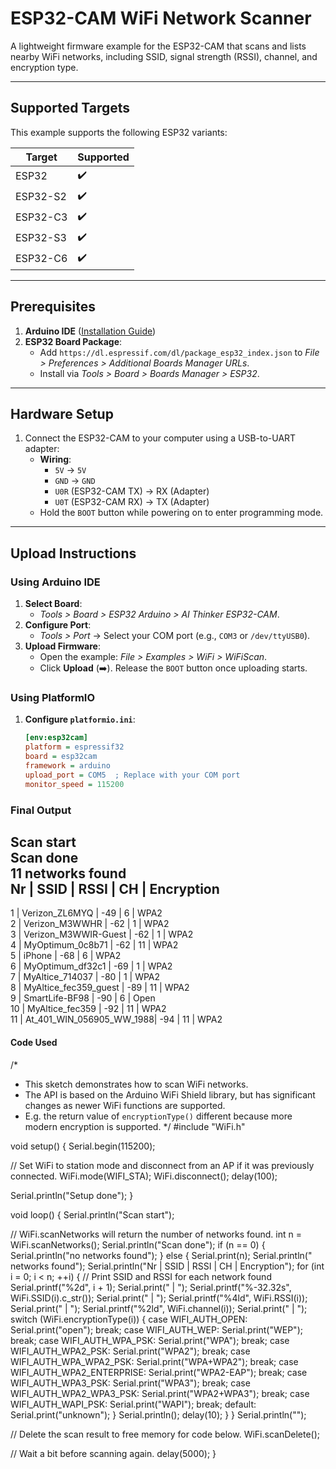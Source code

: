 # ESP32-CAM WiFi Network Scanner

A lightweight firmware example for the ESP32-CAM that scans and lists nearby WiFi networks, including SSID, signal strength (RSSI), channel, and encryption type.

---

## Supported Targets

This example supports the following ESP32 variants:

| **Target**      | Supported |
|------------------|-----------|
| ESP32            | ✔️       |
| ESP32-S2         | ✔️       |
| ESP32-C3         | ✔️       |
| ESP32-S3         | ✔️       |
| ESP32-C6         | ✔️       |

---

## Prerequisites

1. **Arduino IDE** ([Installation Guide](https://github.com/espressif/arduino-esp32/tree/master/docs/arduino-ide))
2. **ESP32 Board Package**:  
   - Add `https://dl.espressif.com/dl/package_esp32_index.json` to *File > Preferences > Additional Boards Manager URLs*.
   - Install via *Tools > Board > Boards Manager > ESP32*.

---

## Hardware Setup

1. Connect the ESP32-CAM to your computer using a USB-to-UART adapter:
   - **Wiring**:  
     - `5V` → `5V`  
     - `GND` → `GND`  
     - `U0R` (ESP32-CAM TX) → RX (Adapter)  
     - `U0T` (ESP32-CAM RX) → TX (Adapter)  
   - Hold the `BOOT` button while powering on to enter programming mode.

---

## Upload Instructions

### Using Arduino IDE
1. **Select Board**:  
   - *Tools > Board > ESP32 Arduino > AI Thinker ESP32-CAM*.
2. **Configure Port**:  
   - *Tools > Port* → Select your COM port (e.g., `COM3` or `/dev/ttyUSB0`).
3. **Upload Firmware**:  
   - Open the example: *File > Examples > WiFi > WiFiScan*.
   - Click **Upload** (➡️). Release the `BOOT` button once uploading starts.

### Using PlatformIO
1. **Configure `platformio.ini`**:
   ```ini
   [env:esp32cam]
   platform = espressif32
   board = esp32cam
   framework = arduino
   upload_port = COM5  ; Replace with your COM port
   monitor_speed = 115200

### Final Output

   Scan start  
Scan done  
11 networks found  
Nr | SSID                     | RSSI  | CH  | Encryption  
-------------------------------------------------  
1  | Verizon_ZL6MYQ           | -49   | 6   | WPA2  
2  | Verizon_M3WWHR           | -62   | 1   | WPA2  
3  | Verizon_M3WWIR-Guest     | -62   | 1   | WPA2  
4  | MyOptimum_0c8b71         | -62   | 11  | WPA2  
5  | iPhone                   | -68   | 6   | WPA2  
6  | MyOptimum_df32c1         | -69   | 1   | WPA2  
7  | MyAltice_714037          | -80   | 1   | WPA2  
8  | MyAltice_fec359_guest    | -89   | 11  | WPA2  
9  | SmartLife-BF98           | -90   | 6   | Open  
10 | MyAltice_fec359          | -92   | 11  | WPA2  
11 | At_401_WIN_056905_WW_1988| -94   | 11  | WPA2  




#### Code Used

/*
 *  This sketch demonstrates how to scan WiFi networks.
 *  The API is based on the Arduino WiFi Shield library, but has significant changes as newer WiFi functions are supported.
 *  E.g. the return value of `encryptionType()` different because more modern encryption is supported.
 */
#include "WiFi.h"

void setup() {
  Serial.begin(115200);

  // Set WiFi to station mode and disconnect from an AP if it was previously connected.
  WiFi.mode(WIFI_STA);
  WiFi.disconnect();
  delay(100);

  Serial.println("Setup done");
}

void loop() {
  Serial.println("Scan start");

  // WiFi.scanNetworks will return the number of networks found.
  int n = WiFi.scanNetworks();
  Serial.println("Scan done");
  if (n == 0) {
    Serial.println("no networks found");
  } else {
    Serial.print(n);
    Serial.println(" networks found");
    Serial.println("Nr | SSID                             | RSSI | CH | Encryption");
    for (int i = 0; i < n; ++i) {
      // Print SSID and RSSI for each network found
      Serial.printf("%2d", i + 1);
      Serial.print(" | ");
      Serial.printf("%-32.32s", WiFi.SSID(i).c_str());
      Serial.print(" | ");
      Serial.printf("%4ld", WiFi.RSSI(i));
      Serial.print(" | ");
      Serial.printf("%2ld", WiFi.channel(i));
      Serial.print(" | ");
      switch (WiFi.encryptionType(i)) {
        case WIFI_AUTH_OPEN:            Serial.print("open"); break;
        case WIFI_AUTH_WEP:             Serial.print("WEP"); break;
        case WIFI_AUTH_WPA_PSK:         Serial.print("WPA"); break;
        case WIFI_AUTH_WPA2_PSK:        Serial.print("WPA2"); break;
        case WIFI_AUTH_WPA_WPA2_PSK:    Serial.print("WPA+WPA2"); break;
        case WIFI_AUTH_WPA2_ENTERPRISE: Serial.print("WPA2-EAP"); break;
        case WIFI_AUTH_WPA3_PSK:        Serial.print("WPA3"); break;
        case WIFI_AUTH_WPA2_WPA3_PSK:   Serial.print("WPA2+WPA3"); break;
        case WIFI_AUTH_WAPI_PSK:        Serial.print("WAPI"); break;
        default:                        Serial.print("unknown");
      }
      Serial.println();
      delay(10);
    }
  }
  Serial.println("");

  // Delete the scan result to free memory for code below.
  WiFi.scanDelete();

  // Wait a bit before scanning again.
  delay(5000);
}
